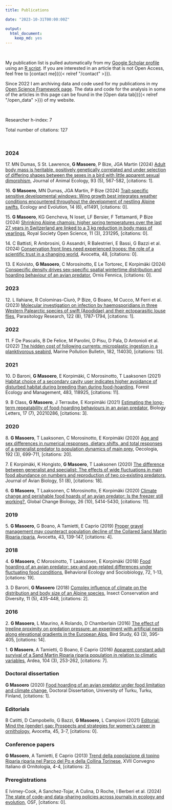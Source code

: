 ```yaml
---
title: Publications

date: "2023-10-31T00:00:00Z"

output: 
  html_document:
    keep_md: yes
---
```


<p>&nbsp;</p>

My publication list is pulled automatically from my <a href="https://scholar.google.com/citations?hl=en&user=jaE_PSoAAAAJ">Google Scholar profile</a> using an <a href="https://github.com/giuliamasoero/giuliamasoero.github.io/blob/master/content/publications.Rmarkdown">R script</a>. If you are interested in an article that is not Open Access, feel free to [contact me]({{< relref "/contact" >}}).

Since 2022 I am archiving data and code used for my publications in my <a href="https://osf.io/ct7g5/"> Open Science Framework page</a>. The data and code for the analysis in some of the articles in this page can be found in the [Open data tab]({{< relref "/open_data" >}}) of my website.

<p>&nbsp;</p>



Researcher h-index: 7


Total number of citations: 127


<p>&nbsp;</p>



<h3>2024</h3><p><tr><td width="450">17. MN Dumas, S St. Lawrence, <b>G Masoero</b>, P Bize, JGA Martin (2024) <a href=https://besjournals.onlinelibrary.wiley.com/doi/abs/10.1111/1365-2656.14064>Adult body mass is heritable, positively genetically correlated and under selection of differing shapes between the sexes in a bird with little apparent sexual dimorphism</a>, Journal of Animal Ecology, 93 (5), 567-582, [citations: 1].</td></tr></p><p><tr><td width="450">16. <b>G Masoero</b>, MN Dumas, JGA Martin, P Bize (2024) <a href=https://onlinelibrary.wiley.com/doi/abs/10.1002/ece3.11491>Trait‐specific sensitive developmental windows: Wing growth best integrates weather conditions encountered throughout the development of nestling Alpine swifts</a>, Ecology and Evolution, 14 (6), e11491, [citations: 0].</td></tr></p><p><tr><td width="450">15. <b>G Masoero</b>, KG Gencheva, N Ioset, LF Bersier, F Tettamanti, P Bize (2024) <a href=https://royalsocietypublishing.org/doi/abs/10.1098/rsos.231295>Shrinking Alpine chamois: higher spring temperatures over the last 27 years in Switzerland are linked to a 3 kg reduction in body mass of yearlings</a>, Royal Society Open Science, 11 (3), 231295, [citations: 0].</td></tr></p><p><tr><td width="450">14. C Battisti, R Ambrosini, G Assandri, R Balestrieri, E Bassi, G Bazzi et al. (2024) <a href=https://www.avocetta.org/articles/vol-48-mmf-forum-conservation-experiences-evidence-and-opinions-conservation-front-lines-need-experienced-troops-the-role-of-a-scientific-trust-in-a-changing-world>Conservation front lines need experienced troops: the role of a scientific trust in a changing world</a>, Avocetta, 48, [citations: 0].</td></tr></p><p><tr><td width="450">13. E Koivisto, <b>G Masoero</b>, C Morosinotto, E Le Tortorec, E Korpim&auml;ki (2024) <a href=https://doi.org/10.51812/of.130326>Conspecific density drives sex-specific spatial wintertime distribution and hoarding behaviour of an avian predator</a>, Ornis Fennica, [citations: 0].</td></tr></p><h3>2023</h3><p><tr><td width="450">12. L Ilahiane, R Colominas-Ciurò, P Bize, G Boano, M Cucco, M Ferri et al. (2023) <a href=https://link.springer.com/article/10.1007/s00436-023-07874-8>Molecular investigation on infection by haemosporidians in three Western Palearctic species of swift (Apodidae) and their ectoparasitic louse flies</a>, Parasitology Research, 122 (8), 1787-1794, [citations: 1].</td></tr></p><h3>2022</h3><p><tr><td width="450">11. F De Pascalis, B De Felice, M Parolini, D Pisu, D Pala, D Antonioli et al. (2022) <a href=https://www.sciencedirect.com/science/article/pii/S0025326X22007123>The hidden cost of following currents: microplastic ingestion in a planktivorous seabird</a>, Marine Pollution Bulletin, 182, 114030, [citations: 13].</td></tr></p><h3>2021</h3><p><tr><td width="450">10. D Baroni, <b>G Masoero</b>, E Korpim&auml;ki, C Morosinotto, T Laaksonen (2021) <a href=https://www.sciencedirect.com/science/article/pii/S0378112721000141>Habitat choice of a secondary cavity user indicates higher avoidance of disturbed habitat during breeding than during food-hoarding</a>, Forest Ecology and Management, 483, 118925, [citations: 11].</td></tr></p><p><tr><td width="450">9. B Class, <b>G Masoero</b>, J Terraube, E Korpim&auml;ki (2021) <a href=https://royalsocietypublishing.org/doi/abs/10.1098/rsbl.2021.0286>Estimating the long-term repeatability of food-hoarding behaviours in an avian predator</a>, Biology Letters, 17 (7), 20210286, [citations: 3].</td></tr></p><h3>2020</h3><p><tr><td width="450">8. <b>G Masoero</b>, T Laaksonen, C Morosinotto, E Korpim&auml;ki (2020) <a href=https://link.springer.com/article/10.1007/s00442-020-04607-x>Age and sex differences in numerical responses, dietary shifts, and total responses of a generalist predator to population dynamics of main prey</a>, Oecologia, 192 (3), 699-711, [citations: 20].</td></tr></p><p><tr><td width="450">7. E Korpim&auml;ki, K Hongisto, <b>G Masoero</b>, T Laaksonen (2020) <a href=https://onlinelibrary.wiley.com/doi/abs/10.1111/jav.02508>The difference between generalist and specialist: The effects of wide fluctuations in main food abundance on numbers and reproduction of two co‐existing predators</a>, Journal of Avian Biology, 51 (8), [citations: 18].</td></tr></p><p><tr><td width="450">6. <b>G Masoero</b>, T Laaksonen, C Morosinotto, E Korpim&auml;ki (2020) <a href=https://onlinelibrary.wiley.com/doi/abs/10.1111/gcb.15250>Climate change and perishable food hoards of an avian predator: Is the freezer still working?</a>, Global Change Biology, 26 (10), 5414-5430, [citations: 11].</td></tr></p><h3>2019</h3><p><tr><td width="450">5. <b>G Masoero</b>, G Boano, A Tamietti, E Caprio (2019) <a href=https://iris.unito.it/handle/2318/1728400>Proper gravel management may counteract population decline of the Collared Sand Martin Riparia riparia</a>, Avocetta, 43, 139-147, [citations: 4].</td></tr></p><h3>2018</h3><p><tr><td width="450">4. <b>G Masoero</b>, C Morosinotto, T Laaksonen, E Korpim&auml;ki (2018) <a href=https://link.springer.com/article/10.1007/s00265-018-2571-x>Food hoarding of an avian predator: sex-and age-related differences under fluctuating food conditions</a>, Behavioral Ecology and Sociobiology, 72, 1-13, [citations: 19].</td></tr></p><p><tr><td width="450">3. D Baroni, <b>G Masoero</b> (2018) <a href=https://resjournals.onlinelibrary.wiley.com/doi/abs/10.1111/icad.12296>Complex influence of climate on the distribution and body size of an Alpine species</a>, Insect Conservation and Diversity, 11 (5), 435-448, [citations: 2].</td></tr></p><h3>2016</h3><p><tr><td width="450">2. <b>G Masoero</b>, L Maurino, A Rolando, D Chamberlain (2016) <a href=https://www.tandfonline.com/doi/abs/10.1080/00063657.2016.1214106>The effect of treeline proximity on predation pressure: an experiment with artificial nests along elevational gradients in the European Alps</a>, Bird Study, 63 (3), 395-405, [citations: 14].</td></tr></p><p><tr><td width="450">1. <b>G Masoero</b>, A Tamietti, G Boano, E Caprio (2016) <a href=https://bioone.org/journals/ardea/volume-104/issue-3/arde.v104i3.a1/Apparent-Constant-Adult-Survival-of-a-Sand-Martin-iRiparia-riparia/10.5253/arde.v104i3.a1.short>Apparent constant adult survival of a Sand Martin Riparia riparia population in relation to climatic variables</a>, Ardea, 104 (3), 253-262, [citations: 7].</td></tr></p><h3>Doctoral dissertation</h3><p><tr><td width="450"><b>G Masoero</b> (2020) <a href=https://www.utupub.fi/bitstream/handle/10024/150424/AnnalesAII373.pdf?sequence=1>Food hoarding of an avian predator under food limitation and climate change</a>, Doctoral Dissertation, University of Turku, Turku, Finland, [citations: 1].</td></tr></p><h3>Editorials</h3><p><tr><td width="450">B Catitti, D Campobello, G Bazzi, <b>G Masoero</b>, L Campioni (2021) <a href=https://doi.org/10.30456/AVO.2021E1>Editorial: Mind the (gender) gap: Prospects and strategies for women's career in ornithology</a>, Avocetta, 45, 3-7, [citations: 0].</td></tr></p><h3>Conference papers</h3><p><tr><td width="450"><b>G Masoero</b>, A Tamietti, E Caprio (2013) <a href=http://ciso-coi.it/wp-content/uploads/2015/12/CIO_2013_low.pdf#page=65>Trend della popolazione di topino Riparia riparia nel Parco del Po e della Collina Torinese</a>, XVII Convegno Italiano di Ornitologia, 4-4, [citations: 2].</td></tr></p><h3>Preregistrations</h3><p><tr><td width="450">E Ivimey-Cook, A Sanchez-Tojar, A Culina, D Roche, I Berberi et al. (2024) <a href=https://osf.io/zxurh/resources>The state of code-and data-sharing policies across journals in ecology and evolution</a>, OSF, [citations: 0].</td></tr></p>
